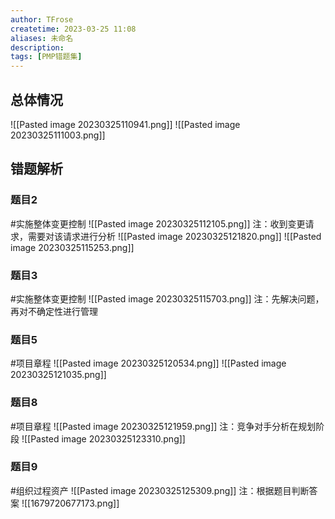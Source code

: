 ```yaml
---
author: TFrose
createtime: 2023-03-25 11:08
aliases: 未命名
description:
tags: [PMP错题集]
---
```


## 总体情况
![[Pasted image 20230325110941.png]]
![[Pasted image 20230325111003.png]]
## 错题解析
### 题目2
#实施整体变更控制
![[Pasted image 20230325112105.png]]
注：收到变更请求，需要对该请求进行分析
![[Pasted image 20230325121820.png]]
![[Pasted image 20230325115253.png]]

### 题目3
#实施整体变更控制 
![[Pasted image 20230325115703.png]]
注：先解决问题，再对不确定性进行管理

### 题目5
#项目章程
![[Pasted image 20230325120534.png]]
![[Pasted image 20230325121035.png]]
### 题目8
#项目章程 
![[Pasted image 20230325121959.png]]
注：竞争对手分析在规划阶段
![[Pasted image 20230325123310.png]]

### 题目9
#组织过程资产
![[Pasted image 20230325125309.png]]
注：根据题目判断答案
![[1679720677173.png]]